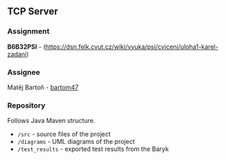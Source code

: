 ## TCP Server

### Assignment
**B6B32PSI** - (https://dsn.felk.cvut.cz/wiki/vyuka/psi/cviceni/uloha1-karel-zadani)

### Assignee
Matěj Bartoň - [bartom47](mailto:bartom47@fel.cvut.cz)

### Repository
Follows Java Maven structure.

* `/src` - source files of the project
* `/diagrams` - UML diagrams of the project
* `/test_results` - exported test results from the Baryk